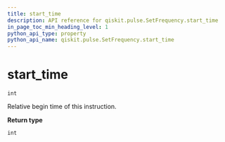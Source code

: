 ```yaml
---
title: start_time
description: API reference for qiskit.pulse.SetFrequency.start_time
in_page_toc_min_heading_level: 1
python_api_type: property
python_api_name: qiskit.pulse.SetFrequency.start_time
---
```


# start\_time

<span id="qiskit.pulse.SetFrequency.start_time" />

`int`

Relative begin time of this instruction.

**Return type**

`int`

